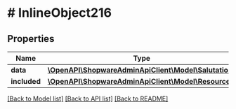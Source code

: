 # # InlineObject216

## Properties

Name | Type | Description | Notes
------------ | ------------- | ------------- | -------------
**data** | [**\OpenAPI\ShopwareAdminApiClient\Model\Salutation**](Salutation.md) |  | [optional]
**included** | [**\OpenAPI\ShopwareAdminApiClient\Model\Resource[]**](Resource.md) |  | [optional]

[[Back to Model list]](../../README.md#models) [[Back to API list]](../../README.md#endpoints) [[Back to README]](../../README.md)
